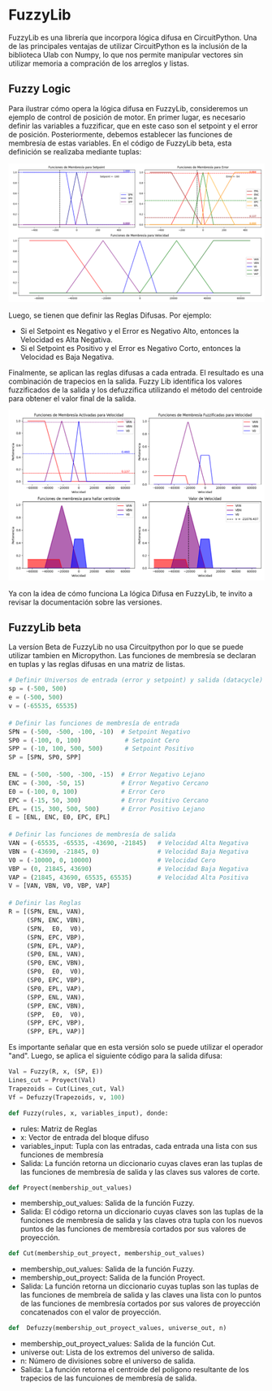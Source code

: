 # FuzzyLib
FuzzyLib es una librería que incorpora lógica difusa en CircuitPython. Una de las principales ventajas de utilizar CircuitPython es la inclusión de la biblioteca Ulab con Numpy, lo que nos permite manipular vectores sin utilizar memoria a compración de los arreglos y listas.

## Fuzzy Logic 

Para ilustrar cómo opera la lógica difusa en FuzzyLib, consideremos un ejemplo de control de posición de motor.
En primer lugar, es necesario definir las variables a fuzzificar, que en este caso son el setpoint y el error de posición.
Posteriormente, debemos establecer las funciones de membresía de estas variables. En el código de FuzzyLib beta, esta definición se realizaba mediante tuplas:

![Funciones de Membresía de Error de Velocidad y Derivada de Error de Velocidad](img/Membership.png)

Luego, se tienen que definir las Reglas Difusas. Por ejemplo:

- Si el Setpoint es Negativo y el Error es Negativo Alto, entonces la Velocidad es Alta Negativa.
- Si el Setpoint es Positivo y el Error es Negativo Corto, entonces la Velocidad es Baja Negativa.


Finalmente, se aplican las reglas difusas a cada entrada. El resultado es una combinación de trapecios en la salida. Fuzzy Lib identifica los valores fuzzificados de la salida y los defuzzifica utilizando el método del centroide para obtener el valor final de la salida. 

![Defuzzificación](img/Fuzzyfication.png)

Ya con la idea de cómo funciona La lógica Difusa en FuzzyLib, te invito a revisar la documentación sobre las versiones.

## FuzzyLib beta

La versíon Beta de FuzzyLib no usa Circuitpython por lo que se puede utilizar tambien en Micropython. Las funciones de membresía se declaran en tuplas y las reglas difusas en una matriz de listas.

```python
# Definir Universos de entrada (error y setpoint) y salida (datacycle)
sp = (-500, 500)
e = (-500, 500)
v = (-65535, 65535)

# Definir las funciones de membresía de entrada
SPN = (-500, -500, -100, -10)  # Setpoint Negativo
SP0 = (-100, 0, 100)            # Setpoint Cero
SPP = (-10, 100, 500, 500)      # Setpoint Positivo
SP = [SPN, SP0, SPP]

ENL = (-500, -500, -300, -15)  # Error Negativo Lejano
ENC = (-300, -50, 15)          # Error Negativo Cercano
E0 = (-100, 0, 100)            # Error Cero
EPC = (-15, 50, 300)           # Error Positivo Cercano
EPL = (15, 300, 500, 500)      # Error Positivo Lejano
E = [ENL, ENC, E0, EPC, EPL]

# Definir las funciones de membresía de salida
VAN = (-65535, -65535, -43690, -21845)   # Velocidad Alta Negativa
VBN = (-43690, -21845, 0)                # Velocidad Baja Negativa
V0 = (-10000, 0, 10000)                  # Velocidad Cero
VBP = (0, 21845, 43690)                  # Velocidad Baja Negativa
VAP = (21845, 43690, 65535, 65535)       # Velocidad Alta Positiva
V = [VAN, VBN, V0, VBP, VAP]

# Definir las Reglas
R = [(SPN, ENL, VAN),
     (SPN, ENC, VBN),
     (SPN,  E0,  V0),
     (SPN, EPC, VBP),
     (SPN, EPL, VAP),
     (SP0, ENL, VAN),
     (SP0, ENC, VBN),
     (SP0,  E0,  V0),
     (SP0, EPC, VBP),
     (SP0, EPL, VAP),
     (SPP, ENL, VAN),
     (SPP, ENC, VBN),
     (SPP,  E0,  V0),
     (SPP, EPC, VBP),
     (SPP, EPL, VAP)]
```
Es importante señalar que en esta versión solo se puede utilizar el operador "and".
Luego, se aplica el siguiente código para la salida difusa:
```python
Val = Fuzzy(R, x, (SP, E))
Lines_cut = Proyect(Val)
Trapezoids = Cut(Lines_cut, Val)
Vf = Defuzzy(Trapezoids, v, 100)
```

```python
def Fuzzy(rules, x, variables_input), donde:
```
- rules: Matriz de Reglas
- x: Vector de entrada del bloque difuso
- variables_input: Tupla con las entradas, cada entrada una lista con sus funciones de membresía
- Salida: La función retorna un diccionario cuyas claves eran las tuplas de las funciones de membresía de salida y las claves sus valores de corte.

```python
def Proyect(membership_out_values)
```
- membership_out_values: Salida de la función Fuzzy.
- Salida: El código retorna un diccionario cuyas claves son las tuplas de la funciones de membresía de salida y las claves otra tupla con los nuevos puntos de las funciones de membresía cortados por sus valores de proyección.

```python
def Cut(membership_out_proyect, membership_out_values)
```
- membership_out_values: Salida de la función Fuzzy.
- membership_out_proyect: Salida de la función Proyect.
- Salida: La función retorna un diccionario cuyas tuplas son las tuplas de las funciones de membreía de salida y las claves una lista con lo puntos de las funciones de membresía cortados por sus valores de proyección concatenados con el valor de proyección.

```python
def  Defuzzy(membership_out_proyect_values, universe_out, n)
```
- membership_out_proyect_values: Salida de la función Cut.
- universe out: Lista de los extremos del universo de salida.
- n: Número de divisiones sobre el universo de salida.
- Salida: La función retorna el centroide del poligono resultante de los trapecios de las funcuiones de membresía de salida.

